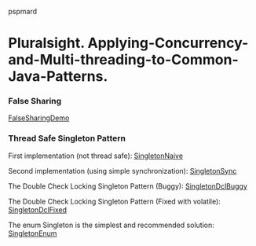 pspmard

# Pluralsight. Applying-Concurrency-and-Multi-threading-to-Common-Java-Patterns.

### False Sharing
[FalseSharingDemo](src/main/java/learn/mt/pspmard/acmtcjp/falsesharing/FalseSharingDemo.java)

### Thread Safe Singleton Pattern
First implementation (not thread safe):
[SingletonNaive](src/main/java/learn/mt/pspmard/acmtcjp/singleton/SingletonNaive.java)

Second implementation (using simple synchronization):
[SingletonSync](src/main/java/learn/mt/pspmard/acmtcjp/singleton/SingletonSync.java)

The Double Check Locking Singleton Pattern (Buggy):
[SingletonDclBuggy](src/main/java/learn/mt/pspmard/acmtcjp/singleton/SingletonDclBuggy.java)

The Double Check Locking Singleton Pattern (Fixed with volatile):
[SingletonDclFixed](src/main/java/learn/mt/pspmard/acmtcjp/singleton/SingletonDclFixed.java)

The enum Singleton is the simplest and recommended solution:
[SingletonEnum](src/main/java/learn/mt/pspmard/acmtcjp/singleton/SingletonEnum.java)

